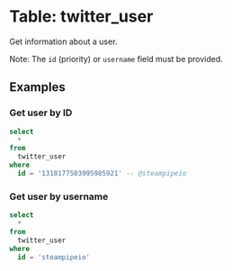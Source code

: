 # Table: twitter_user

Get information about a user.

Note: The `id` (priority) or `username` field must be provided.

## Examples

### Get user by ID

```sql
select
  *
from
  twitter_user
where
  id = '1318177503995985921' -- @steampipeio
```

### Get user by username

```sql
select
  *
from
  twitter_user
where
  id = 'steampipeio'
```
